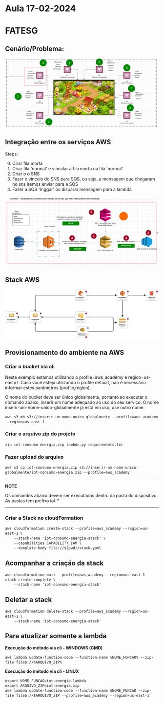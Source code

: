 # Aula 17-02-2024

# FATESG

## Cenário/Problema:
![image info](./assets/img/farm.png)

## Integração entre os serviços AWS

Steps:

0. Criar fila morta
1. Criar fila 'normal' e vincular a fila morta na fila 'normal'
2. Criar o o SNS
3. Fazer o vínculo do SNS para SQS, ou seja, a mensagem que chegaram no sns iremos enviar para a SQS
4. Fazer a SQS 'triggar' ou disparar mensagem para a lambda

![image info](./assets/img/integration-services-aws.png)


## Stack AWS

![image info](./assets/img/infra-aws.png)

## Provisionamento do ambiente na AWS

### Criar o bucket via cli

Neste exemplo estamos utilizando o profile=aws_academy e region=us-east=1. Caso você esteja utilizando o profile default, não é necessário informar estes parâmetros (profile,region).

O nome do bucket deve ser único globalmente, portanto ao executar o comando abaixo, inserir um nome adequado ao uso do seu serviço. O nome inserir-um-nome-unico-globalmente já está em uso, use outro nome.

```shell
aws s3 mb s3://inserir-um-nome-unico-globalmente --profile=aws_academy --region=us-east-1
```


### Criar o arquivo zip do projeto

```shell
zip iot-consumo-energia.zip lambda.py requirements.txt
```

### Fazer upload do arquivo
```shell
aws s3 cp iot-consumo-energia.zip s3://inserir-um-nome-unico-globalmente/iot-consumo-energia.zip --profile=aws_academy
```

---
**NOTE**

Os comandos abaixo devem ser executados dentro da pasta do dispositivo. As pastas tem prefixo iot-*

---

### Criar a Stack no cloudFormation
```shell
aws cloudformation create-stack --profile=aws_academy --region=us-east-1 \
    --stack-name 'iot-consumo-energia-stack' \
    --capabilities CAPABILITY_IAM \
    --template-body file://$(pwd)/stack.yaml
```

## Acompanhar a criação da stack

```shell
aws cloudformation wait --profile=aws_academy --region=us-east-1 stack-create-complete \
    --stack-name 'iot-consumo-energia-stack'
```

## Deletar a stack
```shell
aws cloudformation delete-stack --profile=aws_academy --region=us-east-1 \
    --stack-name 'iot-consumo-energia-stack'
```

## Para atualizar somente a lambda

**Execução do método via cli - WINDOWS (CMD)**

```shell
aws lambda update-function-code --function-name %NOME_FUNCAO% --zip-file fileb://%ARQUIVO_ZIP%
```

**Execução do método via cli - LINUX**
```shell
export NOME_FUNCAO=iot-energia-lambda
export ARQUIVO_ZIP=iot-energia.zip
aws lambda update-function-code --function-name $NOME_FUNCAO --zip-file fileb://$ARQUIVO_ZIP --profile=aws_academy --region=us-east-1
```